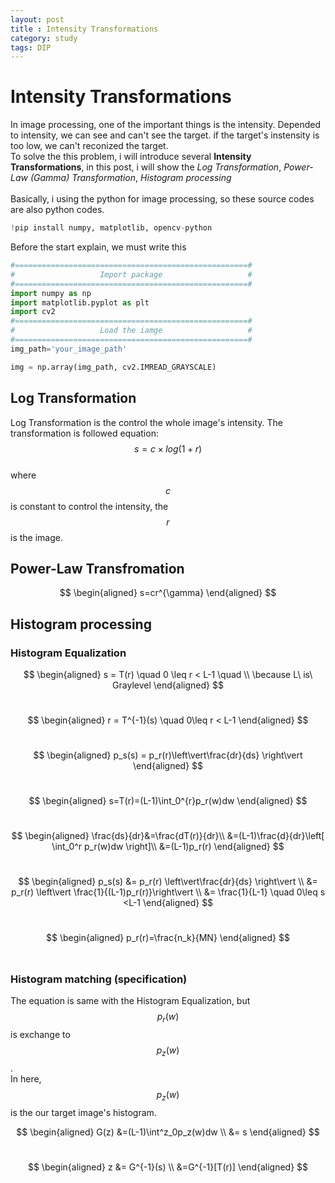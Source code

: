 ```yaml
---
layout: post
title : Intensity Transformations
category: study
tags: DIP
---
```

# Intensity Transformations
In image processing, one of the important things is the intensity. Depended to intensity, we can see and can't see the target. if the target's instensity is too low, we can't reconized the target.<br/>
To solve the this problem, i will introduce several **Intensity Transformations**, in this post, i will show the *Log Transformation*, *Power-Law (Gamma) Transformation*, *Histogram processing* <br/> <br/>
Basically, i using the python for image processing, so these source codes are also python codes.<br/>
```python
!pip install numpy, matplotlib, opencv-python
```
Before the start explain, we must write this
```python
#====================================================#
#                   Import package                   #
#====================================================#
import numpy as np
import matplotlib.pyplot as plt
import cv2
#====================================================#
#                   Load the iamge                   #
#====================================================#
img_path='your_image_path'

img = np.array(img_path, cv2.IMREAD_GRAYSCALE)
```
## Log Transformation

Log Transformation is the control the whole image's intensity. The transformation is followed equation:<br/>
$$s=c \times log(1+r)$$<br/>
where $$c$$ is constant to control the intensity, the $$r$$ is the image.


## Power-Law Transfromation <br/>

$$
\begin{aligned}
  s=cr^{\gamma}
\end{aligned}
$$


## Histogram processing

### Histogram Equalization

$$
\begin{aligned}
  s = T(r) \quad 0 \leq r < L-1 \quad \\ 
  \because L\ is\  Graylevel
\end{aligned}
$$<br/>

$$
\begin{aligned}
  r = T^{-1}(s) \quad 0\leq r < L-1
\end{aligned}
$$<br/>

$$
\begin{aligned}
  p_s(s) = p_r(r)\left\vert\frac{dr}{ds} \right\vert 
\end{aligned}
$$<br/>

$$
\begin{aligned}
  s=T(r)=(L-1)\int_0^{r}p_r(w)dw
\end{aligned}
$$<br/>

$$
\begin{aligned}
  \frac{ds}{dr}&=\frac{dT(r)}{dr}\\
    &=(L-1)\frac{d}{dr}\left[ \int_0^r p_r(w)dw \right]\\
    &=(L-1)p_r(r)
\end{aligned}
$$<br/>

$$
\begin{aligned}
  p_s(s) &= p_r(r) \left\vert\frac{dr}{ds} \right\vert \\
    &= p_r(r) \left\vert \frac{1}{(L-1)p_r(r)}\right\vert \\
    &= \frac{1}{L-1} \quad 0\leq s <L-1
\end{aligned}
$$<br/>

$$
\begin{aligned}
  p_r(r)=\frac{n_k}{MN}
\end{aligned}
$$<br/>

### Histogram matching (specification)
The equation is same with the Histogram Equalization, but $$p_r(w)$$ is exchange to $$p_z(w)$$.<br/>In here, $$p_z(w)$$ is the our target image's histogram.

$$
\begin{aligned}
  G(z) &=(L-1)\int^z_0p_z(w)dw \\
  &= s
\end{aligned}
$$<br/>

$$
\begin{aligned}
  z &= G^{-1}(s) \\ 
    &=G^{-1}[T(r)]
\end{aligned}
$$<br/>
